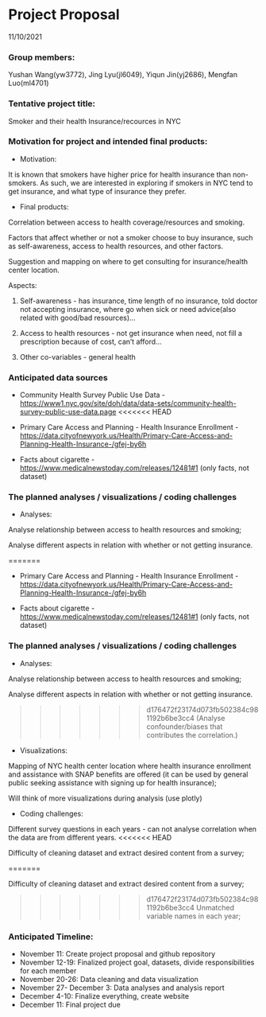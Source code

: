 Project Proposal
================
11/10/2021

### Group members:

Yushan Wang(yw3772), Jing Lyu(jl6049), Yiqun Jin(yj2686), Mengfan
Luo(ml4701)

### Tentative project title:

Smoker and their health Insurance/recources in NYC

### Motivation for project and intended final products:

-   Motivation:

It is known that smokers have higher price for health insurance than
non-smokers. As such, we are interested in exploring if smokers in NYC
tend to get insurance, and what type of insurance they prefer.

-   Final products:

Correlation between access to health coverage/resources and smoking.

Factors that affect whether or not a smoker choose to buy insurance,
such as self-awareness, access to health resources, and other factors.

Suggestion and mapping on where to get consulting for insurance/health
center location.

Aspects:

1.  Self-awareness - has insurance, time length of no insurance, told
    doctor not accepting insurance, where go when sick or need
    advice(also related with good/bad resources)…

2.  Access to health resources - not get insurance when need, not fill a
    prescription because of cost, can’t afford…

3.  Other co-variables - general health

### Anticipated data sources

-   Community Health Survey Public Use Data -
    <https://www1.nyc.gov/site/doh/data/data-sets/community-health-survey-public-use-data.page>
    &lt;&lt;&lt;&lt;&lt;&lt;&lt; HEAD

-   Primary Care Access and Planning - Health Insurance Enrollment -
    <https://data.cityofnewyork.us/Health/Primary-Care-Access-and-Planning-Health-Insurance-/gfej-by6h>

-   Facts about cigarette -
    <https://www.medicalnewstoday.com/releases/12481#1> (only facts, not
    dataset)

### The planned analyses / visualizations / coding challenges

-   Analyses:

Analyse relationship between access to health resources and smoking;

Analyse different aspects in relation with whether or not getting
insurance.

=======

-   Primary Care Access and Planning - Health Insurance Enrollment -
    <https://data.cityofnewyork.us/Health/Primary-Care-Access-and-Planning-Health-Insurance-/gfej-by6h>

-   Facts about cigarette -
    <https://www.medicalnewstoday.com/releases/12481#1> (only facts, not
    dataset)

### The planned analyses / visualizations / coding challenges

-   Analyses:

Analyse relationship between access to health resources and smoking;

Analyse different aspects in relation with whether or not getting
insurance.

> > > > > > > d176472f23174d073fb502384c981192b6be3cc4 (Analyse
> > > > > > > confounder/biases that contributes the correlation.)

-   Visualizations:

Mapping of NYC health center location where health insurance enrollment
and assistance with SNAP benefits are offered (it can be used by general
public seeking assistance with signing up for health insurance);

Will think of more visualizations during analysis (use plotly)

-   Coding challenges:

Different survey questions in each years - can not analyse correlation
when the data are from different years. &lt;&lt;&lt;&lt;&lt;&lt;&lt;
HEAD

Difficulty of cleaning dataset and extract desired content from a
survey;

=======

Difficulty of cleaning dataset and extract desired content from a
survey;

> > > > > > > d176472f23174d073fb502384c981192b6be3cc4 Unmatched
> > > > > > > variable names in each year;

### Anticipated Timeline:

-   November 11: Create project proposal and github repository
-   November 12-19: Finalized project goal, datasets, divide
    responsibilities for each member
-   November 20-26: Data cleaning and data visualization
-   November 27- December 3: Data analyses and analysis report
-   December 4-10: Finalize everything, create website
-   December 11: Final project due
